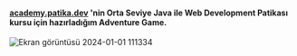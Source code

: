 #### [academy.patika.dev](https://academy.patika.dev/tr/dashboard) 'nin Orta Seviye Java ile Web Development Patikası kursu için hazırladığım Adventure Game.


![Ekran görüntüsü 2024-01-01 111334](https://github.com/Rabiaats/OOP.AdventureGame/assets/102286448/6064d698-2cd3-41e9-ad47-1e24bb949b67)
